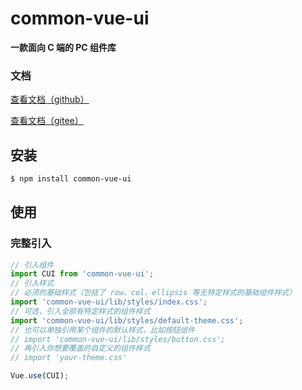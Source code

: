 # common-vue-ui

**一款面向 C 端的 PC 组件库**

### 文档

[查看文档（github）](https://kybetter.github.io/common-vue-ui/)

[查看文档（gitee）](https://kybetter.gitee.io/common-vue-ui)

## 安装
```bash
$ npm install common-vue-ui
```

## 使用

### 完整引入

```js
// 引入组件
import CUI from 'common-vue-ui';
// 引入样式
// 必须的基础样式（包括了 row、col、ellipsis 等无特定样式的基础组件样式）
import 'common-vue-ui/lib/styles/index.css';
// 可选，引入全部有特定样式的组件样式
import 'common-vue-ui/lib/styles/default-theme.css';
// 也可以单独引用某个组件的默认样式，比如按钮组件
// import 'common-vue-ui/lib/styles/button.css';
// 再引入你想要覆盖的自定义的组件样式
// import 'your-theme.css'

Vue.use(CUI);
```
